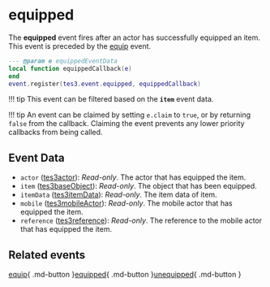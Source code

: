 # equipped
<div class="search_terms" style="display: none">equipped</div>

<!---
	This file is autogenerated. Do not edit this file manually. Your changes will be ignored.
	More information: https://github.com/MWSE/MWSE/tree/master/docs
-->

The **equipped** event fires after an actor has successfully equipped an item. This event is preceded by the [equip](https://mwse.github.io/MWSE/events/equip) event.

```lua
--- @param e equippedEventData
local function equippedCallback(e)
end
event.register(tes3.event.equipped, equippedCallback)
```

!!! tip
	This event can be filtered based on the **`item`** event data.

!!! tip
	An event can be claimed by setting `e.claim` to `true`, or by returning `false` from the callback. Claiming the event prevents any lower priority callbacks from being called.

## Event Data

* `actor` ([tes3actor](../types/tes3actor.md)): *Read-only*. The actor that has equipped the item.
* `item` ([tes3baseObject](../types/tes3baseObject.md)): *Read-only*. The object that has been equipped.
* `itemData` ([tes3itemData](../types/tes3itemData.md)): *Read-only*. The item data of item.
* `mobile` ([tes3mobileActor](../types/tes3mobileActor.md)): *Read-only*. The mobile actor that has equipped the item.
* `reference` ([tes3reference](../types/tes3reference.md)): *Read-only*. The reference to the mobile actor that has equipped the item.


## Related events

[equip](./equip.md){ .md-button }[equipped](./equipped.md){ .md-button }[unequipped](./unequipped.md){ .md-button }

